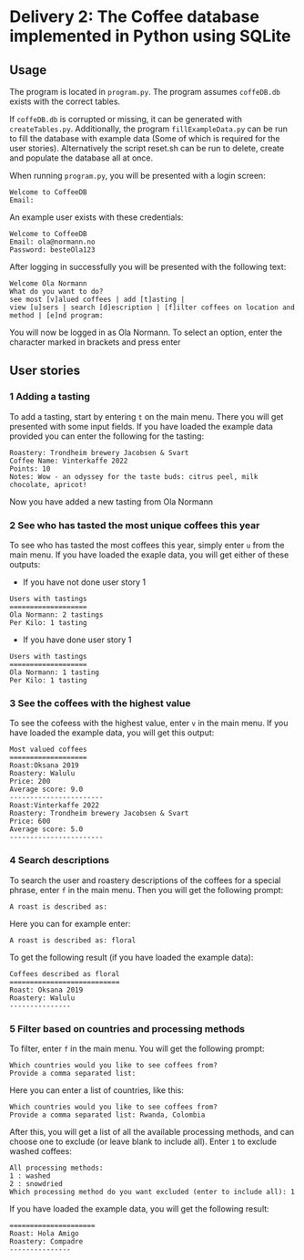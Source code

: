 # Delivery 2: The Coffee database implemented in Python using SQLite

## Usage
The program is located in `program.py`. The program assumes `coffeDB.db` exists with the correct tables. 

If `coffeDB.db` is corrupted or missing, it can be generated with `createTables.py`. Additionally, the program `fillExampleData.py` can be run to fill the database with example data (Some of which is required for the user stories). Alternatively the script reset.sh can be run to delete, create and populate the database all at once.

When running `program.py`, you will be presented with a login screen:

```
Welcome to CoffeeDB
Email: 
```

An example user exists with these credentials:

```
Welcome to CoffeeDB
Email: ola@normann.no
Password: besteOla123
```

After logging in successfully you will be presented with the following text:

```
Welcome Ola Normann
What do you want to do?
see most [v]alued coffees | add [t]asting | 
view [u]sers | search [d]escription | [f]ilter coffees on location and method | [e]nd program:
```

You will now be logged in as Ola Normann. To select an option, enter the character marked in brackets and press enter

## User stories

### 1 Adding a tasting
To add a tasting, start by entering `t` on the main menu. There you will get presented with some input fields. If you have loaded the example data provided you can enter the following for the tasting:

```
Roastery: Trondheim brewery Jacobsen & Svart
Coffee Name: Vinterkaffe 2022
Points: 10
Notes: Wow - an odyssey for the taste buds: citrus peel, milk chocolate, apricot!
```
Now you have added a new tasting from Ola Normann

### 2 See who has tasted the most unique coffees this year

To see who has tasted the most coffees this year, simply enter `u` from the main menu. If you have loaded the exaple data, you will get either of these outputs:
- If you have not done user story 1
```
Users with tastings
===================
Ola Normann: 2 tastings
Per Kilo: 1 tasting
```
- If you have done user story 1
```
Users with tastings
===================
Ola Normann: 1 tasting
Per Kilo: 1 tasting
```

### 3 See the coffees with the highest value

To see the cofeess with the highest value, enter `v` in the main menu. If you have loaded the example data, you will get this output:
```
Most valued coffees
===================
Roast:Oksana 2019
Roastery: Walulu
Price: 200
Average score: 9.0
-----------------------
Roast:Vinterkaffe 2022
Roastery: Trondheim brewery Jacobsen & Svart
Price: 600
Average score: 5.0
-----------------------
```

### 4 Search descriptions

To search the user and roastery descriptions of the coffees for a special phrase, enter `f` in the main menu. Then you will get the following prompt:

```
A roast is described as:
```

Here you can for example enter:
```
A roast is described as: floral
```

To get the following result (if you have loaded the example data):

```
Coffees described as floral
===========================
Roast: Oksana 2019
Roastery: Walulu
---------------
```

### 5 Filter based on countries and processing methods
To filter, enter `f` in the main menu. You will get the following prompt:

```
Which countries would you like to see coffees from?
Provide a comma separated list:
```

Here you can enter a list of countries, like this:

```
Which countries would you like to see coffees from?
Provide a comma separated list: Rwanda, Colombia
```

After this, you will get a list of all the available processing methods, and can choose one to exclude (or leave blank to include all). Enter `1` to exclude washed coffees:

```
All processing methods: 
1 : washed
2 : snowdried
Which processing method do you want excluded (enter to include all): 1
```

If you have loaded the example data, you will get the following result:

```
=====================
Roast: Hola Amigo
Roastery: Compadre
---------------
```